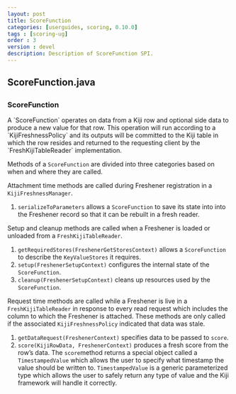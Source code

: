 ```yaml
---
layout: post
title: ScoreFunction
categories: [userguides, scoring, 0.10.0]
tags : [scoring-ug]
order : 3
version : devel
description: Description of ScoreFunction SPI.
---
```


<div id="accordion-container">
  <h2 class="accordion-header"> ScoreFunction.java </h2>
    <div class="accordion-content">
    <script src="http://gist-it.appspot.com/github/kijiproject/kiji-scoring/raw/kiji-scoring-root-0.10.0/src/main/java/org/kiji/scoring/ScoreFunction.java"> </script>
  </div>
</div>

<h3 style="margin-top:0px;padding-top:10px;"> ScoreFunction </h3>
A `ScoreFunction` operates on data from a Kiji row and optional side data to produce a new value for that row. This operation will run according to a `KijiFreshnessPolicy` and its outputs will be committed to the Kiji table in which the row resides and returned to the requesting client by the `FreshKijiTableReader` implementation.

Methods of a `ScoreFunction` are divided into three categories based on when and where they are called.

Attachment time methods are called during Freshener registration in a `KijiFreshnessManager`.

1. `serializeToParameters` allows a `ScoreFunction` to save its state into into the Freshener record so that it can be rebuilt in a fresh reader.

Setup and cleanup methods are called when a Freshener is loaded or unloaded from a `FreshKijiTableReader`.

1. `getRequiredStores(FreshenerGetStoresContext)` allows a `ScoreFunction` to describe the `KeyValueStores` it requires.
2. `setup(FreshenerSetupContext)` configures the internal state of the `ScoreFunction`.
3. `cleanup(FreshenerSetupContext)` cleans up resources used by the `ScoreFunction`.

Request time methods are called while a Freshener is live in a `FreshKijiTableReader` in response to every read request which includes the column to which the Freshener is attached. These methods are only called if the associated `KijiFreshnessPolicy` indicated that data was stale.

1. `getDataRequest(FreshenerContext)` specifies data to be passed to `score`.
2. `score(KijiRowData, FreshenerContext)` produces a fresh score from the row’s data. The `score`method returns a special object called a `TimestampedValue` which allows the user to specify what timestamp the value should be written to. `TimestampedValue` is a generic parameterized type which allows the user to safely return any type of value and the Kiji framework will handle it correctly.

